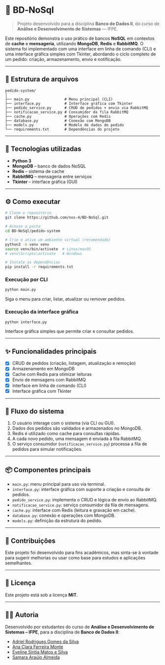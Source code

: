 # 🧰 BD‑NoSql

> Projeto desenvolvido para a disciplina **Banco de Dados II**, do curso de **Análise e Desenvolvimento de Sistemas** — IFPE.

Este repositório demonstra o uso prático de bancos **NoSQL** em contextos de **cache** e **mensageria**, utilizando **MongoDB**, **Redis** e **RabbitMQ**. O sistema foi implementado com uma interface em linha de comando (CLI) e uma interface gráfica simples com Tkinter, abordando o ciclo completo de um pedido: criação, armazenamento, envio e notificação.

---

## 📁 Estrutura de arquivos

```
pedido-system/
│
├── main.py                # Menu principal (CLI)
├── interface.py           # Interface gráfica com Tkinter
├── pedido_service.py      # CRUD de pedidos + envio via RabbitMQ
├── notificacao_service.py # Consumidor da fila RabbitMQ
├── cache.py               # Operações com Redis
├── database.py            # Conexão com MongoDB
├── models.py              # Modelo de dados do pedido
└── requirements.txt       # Dependências do projeto
```

---

## 🚀 Tecnologias utilizadas

- **Python 3**  
- **MongoDB** – banco de dados NoSQL  
- **Redis** – sistema de cache  
- **RabbitMQ** – mensageria entre serviços  
- **Tkinter** – interface gráfica (GUI)

---

## ⚙️ Como executar

```bash
# Clone o repositório
git clone https://github.com/nos-4/BD-NoSql.git

# Acesse a pasta
cd BD-NoSql/pedido-system

# Crie e ative um ambiente virtual (recomendado)
python3 -m venv venv
source venv/bin/activate  # Linux/macOS
# venv\Scripts\activate   # Windows

# Instale as dependências
pip install -r requirements.txt
```

### Execução por CLI

```bash
python main.py
```

Siga o menu para criar, listar, atualizar ou remover pedidos.

### Execução da interface gráfica

```bash
python interface.py
```

Interface gráfica simples que permite criar e consultar pedidos.

---

## ✨ Funcionalidades principais

- [x] CRUD de pedidos (criação, listagem, atualização e remoção)  
- [x] Armazenamento em MongoDB  
- [x] Cache com Redis para otimizar leituras  
- [x] Envio de mensagens com RabbitMQ  
- [x] Interface em linha de comando (CLI)  
- [x] Interface gráfica com Tkinter  

---

## 🔁 Fluxo do sistema

1. O usuário interage com o sistema (via CLI ou GUI).
2. Dados dos pedidos são validados e armazenados no MongoDB.
3. Redis é utilizado como cache para consultas rápidas.
4. A cada novo pedido, uma mensagem é enviada à fila RabbitMQ.
5. O serviço consumidor (`notificacao_service.py`) processa a fila de pedidos para simular notificações.

---

## 📦 Componentes principais

- `main.py`: menu principal para uso via terminal.  
- `interface.py`: interface gráfica com suporte a criação e consulta de pedidos.  
- `pedido_service.py`: implementa o CRUD e lógica de envio ao RabbitMQ.  
- `notificacao_service.py`: serviço consumidor da fila de mensagens.  
- `cache.py`: interface com Redis (leitura e gravação em cache).  
- `database.py`: conexão e operações com MongoDB.  
- `models.py`: definição da estrutura do pedido.

---

## 🤝 Contribuições

Este projeto foi desenvolvido para fins acadêmicos, mas sinta-se à vontade para sugerir melhorias ou usar como base para estudos e aplicações semelhantes.

---

## 📄 Licença

Este projeto está sob a licença **MIT**.

---

## 👨‍💻 Autoria

Desenvolvido por estudantes do curso de **Análise e Desenvolvimento de Sistemas – IFPE**, para a disciplina de **Banco de Dados II**:

- [Adriel Rodrigues Gomes da Silva](https://github.com/Adriel-grs)  
- [Ana Clara Ferreira Monte](https://github.com/anacfmonte)  
- [Eveline Síntia Matos e Silva](https://github.com/EvelineSintia)  
- [Samara Araújo Almeida](https://github.com/s4mnara)
